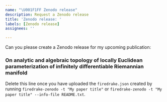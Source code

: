 ```yaml
---
name: "\U001F1FF Zenodo release"
description: Request a Zenodo release
title: 'Zenodo release: '
labels: [Zenodo release]
assignees: ''

---
```


Can you please create a Zenodo release for my upcoming publication:

### On analytic and algebraic topology of locally Euclidean parameterization of infinitely differentiable Riemannian manifold

Delete this line once you have uploaded the `firedrake.json` created by
running `firedrake-zenodo -t "My paper title"` or `firedrake-zenodo -t
"My paper title" --info-file README.txt`.
